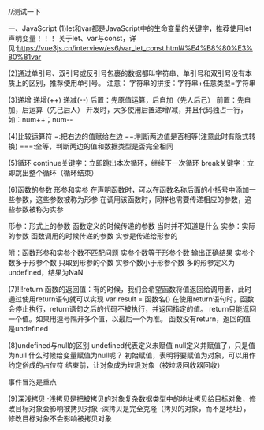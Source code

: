 //测试一下

一、JavaScript
(1)let和var都是JavaScript中的生命变量的关键字，推荐使用let声明变量！！！
关于let、var与const，详见:https://vue3js.cn/interview/es6/var_let_const.html#%E4%B8%80%E3%80%81var

(2)通过单引号、双引号或反引号包裹的数据都叫字符串、单引号和双引号没有本质上的区别，推荐使用单引号。
注意：
字符串的拼接：字符串+任意类型=字符串

(3)递增
递增(++) 递减(--)
后置：先原值运算，后自加（先人后己）
前置：先自加，后运算（先己后人）
开发时，大多使用后置递增/减，并且代码独占一行，如：num++；num--

(4)比较运算符
=:把右边的值赋给左边
==:判断两边值是否相等(注意此时有隐式转换)
===:全等，判断两边的值和数据类型是否完全相同

(5)循环
continue关键字：立即跳出本次循环，继续下一次循环
break关键字：立即跳出整个循环（循环结束）

(6)函数的参数
形参和实参
在声明函数时，可以在函数名称后面的小括号中添加一些参数，这些参数被称为形参
在调用该函数时，同样也需要传递相应的参数，这些参数被称为实参

形参：形式上的参数 函数定义的时候传递的参数 当时并不知道是什么
实参：实际的参数 函数调用的时候传递的参数 实参是传递给形参的

附：函数形参和实参个数不匹配问题
实参个数等于形参个数        输出正确结果
实参个数多于形参个数        只取到形参的个数
实参个数小于形参个数        多的形参定义为undefined，结果为NaN

(7)!!!return
函数的返回值：有的时候，我们会希望函数将值返回给调用者，此时通过使用return语句就可以实现
var result = 函数名()
在使用return语句时，函数会停止执行，return语句之后的代码不被执行，并返回指定的值。
return只能返回一个值。如果用逗号隔开多个值，以最后一个为准。
函数没有return，返回的值是undefined

(8)undefined与null的区别
undefined代表定义未赋值
null定义并赋值了，只是值为null
什么时候给变量赋值为null呢？
初始赋值，表明将要赋值为对象，可以用作约定俗成的占位符
结束前，让对象成为垃圾对象（被垃圾回收器回收）

事件冒泡是重点

(9)深浅拷贝
·浅拷贝是把被拷贝的对象复杂数据类型中的地址拷贝给目标对象，修改目标对象会影响被拷贝对象
·深拷贝是完全克隆（拷贝的对象，而不是地址），修改目标对象不会影响被拷贝对象
